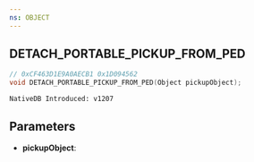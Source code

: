 ```yaml
---
ns: OBJECT
---
```

## DETACH_PORTABLE_PICKUP_FROM_PED

```c
// 0xCF463D1E9A0AECB1 0x1D094562
void DETACH_PORTABLE_PICKUP_FROM_PED(Object pickupObject);
```

```
NativeDB Introduced: v1207
```

## Parameters
* **pickupObject**:
